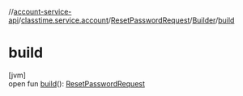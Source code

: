 //[account-service-api](../../../../index.md)/[classtime.service.account](../../index.md)/[ResetPasswordRequest](../index.md)/[Builder](index.md)/[build](build.md)

# build

[jvm]\
open fun [build](build.md)(): [ResetPasswordRequest](../index.md)
